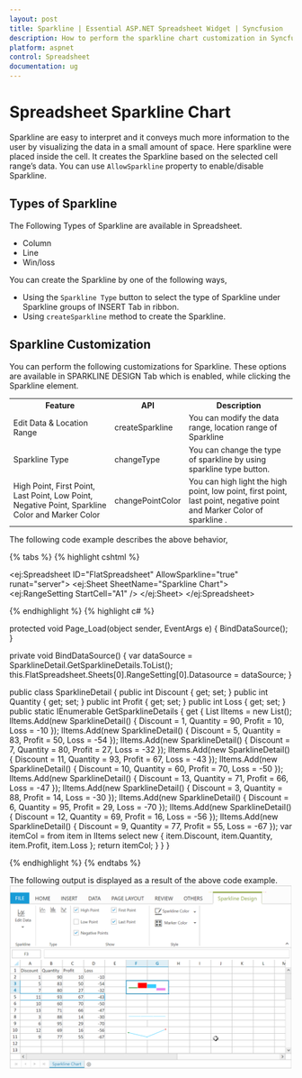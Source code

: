 ```yaml
---
layout: post
title: Sparkline | Essential ASP.NET Spreadsheet Widget | Syncfusion
description: How to perform the sparkline chart customization in Syncfusion Essential ASP.NET Spreadsheet widget.
platform: aspnet
control: Spreadsheet
documentation: ug
---
```


# Spreadsheet Sparkline Chart

Sparkline are easy to interpret and it conveys much more information to the user by visualizing the data in a small amount of space. Here sparkline were placed inside the cell. It creates the Sparkline based on the selected cell range’s data. You can use `AllowSparkline` property to enable/disable Sparkline.


## Types of Sparkline 

The Following Types of Sparkline are available in Spreadsheet.

*	Column
*	Line
*	Win/loss 

You can create the Sparkline by one of the following ways,

*	Using the `Sparkline Type` button to select the type of Sparkline under Sparkline groups of INSERT Tab in ribbon.
*	Using `createSparkline` method to create the Sparkline.


## Sparkline Customization

You can perform the following customizations for Sparkline. These options are available in SPARKLINE DESIGN Tab which is enabled, while clicking the Sparkline element.


<table>
    <colgroup><col width="180px" /></colgroup>
    <tr><th>Feature</th><th>API</th><th>Description</th></tr>
    <tr><td>Edit Data & Location Range</td><td>createSparkline</td><td>You can modify the data range, location range of Sparkline </td></tr>
    <tr><td>Sparkline Type</td><td>changeType</td><td>You can change the type of sparkline by using sparkline type button.</td></tr>
    <tr><td>High Point, First Point, Last Point, Low Point, Negative Point, Sparkline Color and Marker Color</td><td>changePointColor</td><td>You can high light the high point, low point, first point, last point, negative point and Marker Color of sparkline .</td></tr>
</table>

The following code example describes the above behavior,

{% tabs %}
{% highlight cshtml %}

<ej:Spreadsheet ID="FlatSpreadsheet" AllowSparkline="true" runat="server">
  <ClientSideEvents LoadComplete="loadComplete"/>
     <Sheets>
       <ej:Sheet SheetName="Sparkline Chart">
         <RangeSettings>
          <ej:RangeSetting StartCell="A1" />
        </RangeSettings>
      </ej:Sheet>
     </Sheets>
</ej:Spreadsheet>


<script>
function loadComplete() {
        var  xlSparkline = this.XLSparkline;
        if(!this.isImport) {
           this.mergeCells("F3:G4", true);
           xlSparkline.createSparkline("A5:D5", "F3", "Column", {highPointColor: "red", negativePointColor: "black", startPointColor: "green"} );
           this.mergeCells("F8:G8", true);
           xlSparkline.createSparkline("B2:B4", "F8", "Winloss");
           this.mergeCells("F10:G11", true);
           xlSparkline.createSparkline("C3:C5", "F10",  "Line", {markerSettings:{visible:true},highPointColor: "red", negativePointColor: "black", startPointColor: "green"} );
                    
        }
    }
</script>
    
{% endhighlight %}
{% highlight c# %}

protected void Page_Load(object sender, EventArgs e)
        {
            BindDataSource();
        }

private void BindDataSource()
        {
            var dataSource = SparklineDetail.GetSparklineDetails.ToList();
            this.FlatSpreadsheet.Sheets[0].RangeSetting[0].Datasource = dataSource;
        }

public class SparklineDetail
    {
        public int Discount { get; set; }
        public int Quantity { get; set; }
        public int Profit { get; set; }
        public int Loss { get; set; }
        public static IEnumerable<object> GetSparklineDetails
        {
            get
            {
                List<SparklineDetail> lItems = new List<SparklineDetail>();
                lItems.Add(new SparklineDetail() { Discount = 1, Quantity = 90, Profit = 10, Loss = -10 });
                lItems.Add(new SparklineDetail() { Discount = 5, Quantity = 83, Profit = 50, Loss = -54 });
                lItems.Add(new SparklineDetail() { Discount = 7, Quantity = 80, Profit = 27, Loss = -32 });
                lItems.Add(new SparklineDetail() { Discount = 11, Quantity = 93, Profit = 67, Loss = -43 });
                lItems.Add(new SparklineDetail() { Discount = 10, Quantity = 60, Profit = 70, Loss = -50 });
                lItems.Add(new SparklineDetail() { Discount = 13, Quantity = 71, Profit = 66, Loss = -47 });
                lItems.Add(new SparklineDetail() { Discount = 3, Quantity = 88, Profit = 14, Loss = -30 });
                lItems.Add(new SparklineDetail() { Discount = 6, Quantity = 95, Profit = 29, Loss = -70 });
                lItems.Add(new SparklineDetail() { Discount = 12, Quantity = 69, Profit = 16, Loss = -56 });
                lItems.Add(new SparklineDetail() { Discount = 9, Quantity = 77, Profit = 55, Loss = -67 });
                var itemCol =
                from item in lItems
                select new { item.Discount, item.Quantity, item.Profit, item.Loss };
                return itemCol;
            }
        }
    }

{% endhighlight %}
{% endtabs %}

The following output is displayed as a result of the above code example.
![sparkline](Sparkline_images/Sparkline.png)

